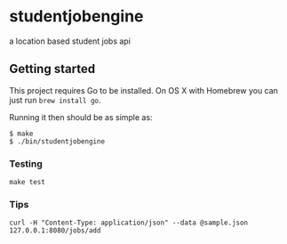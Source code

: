 # studentjobengine

a location based student jobs api

## Getting started

This project requires Go to be installed. On OS X with Homebrew you can just run `brew install go`.

Running it then should be as simple as:

```console
$ make
$ ./bin/studentjobengine
```

### Testing

``make test``

### Tips

``curl -H "Content-Type: application/json" --data @sample.json 127.0.0.1:8080/jobs/add``
